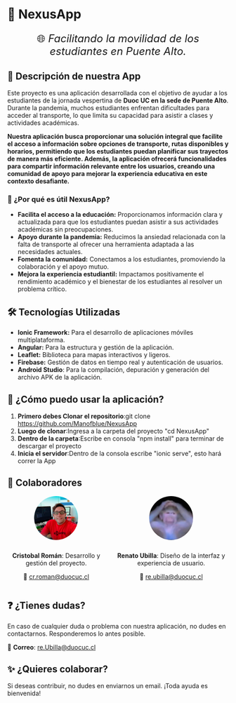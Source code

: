 
# 🌌 **NexusApp**

<p style="font-size: 24px; text-align: center;">🌐 <em>Facilitando la movilidad de los estudiantes  en Puente Alto.</em></p>


## 📖 **Descripción de nuestra App**
Este proyecto es una aplicación desarrollada con el objetivo de ayudar a los estudiantes de la jornada vespertina de **Duoc UC en la sede de Puente Alto**. Durante la pandemia, muchos estudiantes enfrentan dificultades para acceder al transporte, lo que limita su capacidad para asistir a clases y actividades académicas.

**Nuestra aplicación busca proporcionar una solución integral que facilite el acceso a información sobre opciones de transporte, rutas disponibles y horarios, permitiendo que los estudiantes puedan planificar sus trayectos de manera más eficiente. Además, la aplicación ofrecerá funcionalidades para compartir información relevante entre los usuarios, creando una comunidad de apoyo para mejorar la experiencia educativa en este contexto desafiante.**

### 💼 **¿Por qué es útil NexusApp?**
- **Facilita el acceso a la educación:** Proporcionamos información clara y actualizada para que los estudiantes puedan asistir a sus actividades académicas sin preocupaciones.  
- **Apoyo durante la pandemia:** Reducimos la ansiedad relacionada con la falta de transporte al ofrecer una herramienta adaptada a las necesidades actuales.  
- **Fomenta la comunidad:** Conectamos a los estudiantes, promoviendo la colaboración y el apoyo mutuo.  
- **Mejora la experiencia estudiantil:** Impactamos positivamente el rendimiento académico y el bienestar de los estudiantes al resolver un problema crítico.


## 🛠️ **Tecnologías Utilizadas**
- **Ionic Framework:** Para el desarrollo de aplicaciones móviles multiplataforma.  
- **Angular:** Para la estructura y gestión de la aplicación.
- **Leaflet:** Biblioteca para mapas interactivos y ligeros. 
- **Firebase:** Gestión de datos en tiempo real y autenticación de usuarios.
- **Android Studio**: Para la compilación, depuración y generación del archivo APK de la aplicación.

## 📲 **¿Cómo puedo usar la aplicación?**

1. **Primero debes Clonar el repositorio**:git clone https://github.com/Manofblue/NexusApp 
2. **Luego de clonar**:Ingresa a la carpeta del proyecto "cd NexusApp"
3. **Dentro de la carpeta**:Escribe en consola "npm install" para terminar de descargar el proyecto
4. **Inicia el servidor**:Dentro de la consola escribe "ionic serve", esto hará correr la App 

  <h2>👥 Colaboradores</h2>
<div style="text-align: center; display: flex; justify-content: center; gap: 20px;">

  <div>
    <img src="src/assets/icon/momin.jfif" alt="Cristobal Roman" style="border-radius: 50%; width: 100px; height: 100px; margin-bottom: 10px;">
    <p><strong>Cristobal Román</strong>: Desarrollo y gestión del proyecto.</p>
    <p>📧 <a href="mailto:cr.roman@duocuc.cl">cr.roman@duocuc.cl</a></p>
  </div>

  <div>
    <img src="src/assets/icon/renatoIcon.jfif" alt="Renato" style="border-radius: 50%; width: 100px; height: 100px; margin-bottom: 10px;">
    <p><strong>Renato Ubilla</strong>: Diseño de la interfaz y experiencia de usuario.</p>
    <p>📧 <a href="mailto:re.ubilla@duocuc.cl">re.ubilla@duocuc.cl</a></p>
  </div>

</div>

## ❓ ¿Tienes dudas?

En caso de cualquier duda o problema con nuestra aplicación, no dudes en contactarnos. Responderemos lo antes posible.

📧 **Correo**: [re.Ubilla@duocuc.cl](mailto:re.Ubilla@duocuc.cl)



## ✨ **¿Quieres colaborar?**

Si deseas contribuir, no dudes en enviarnos un email. ¡Toda ayuda es bienvenida!



